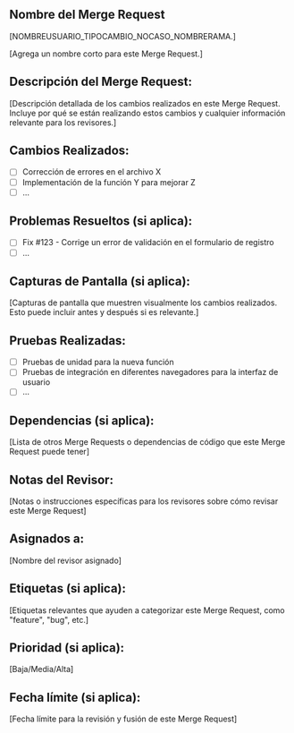 ## Nombre del Merge Request 
   [NOMBREUSUARIO_TIPOCAMBIO_NOCASO_NOMBRERAMA.]
   
   [Agrega un nombre corto para este Merge Request.]

## Descripción del Merge Request:

[Descripción detallada de los cambios realizados en este Merge Request. Incluye por qué se están realizando estos cambios y cualquier información relevante para los revisores.]

## Cambios Realizados:

- [ ] Corrección de errores en el archivo X
- [ ] Implementación de la función Y para mejorar Z
- [ ] ...

## Problemas Resueltos (si aplica):

- [ ] Fix #123 - Corrige un error de validación en el formulario de registro
- [ ] ...

## Capturas de Pantalla (si aplica):

[Capturas de pantalla que muestren visualmente los cambios realizados. Esto puede incluir antes y después si es relevante.]

## Pruebas Realizadas:

- [ ] Pruebas de unidad para la nueva función
- [ ] Pruebas de integración en diferentes navegadores para la interfaz de usuario
- [ ] ...

## Dependencias (si aplica):

[Lista de otros Merge Requests o dependencias de código que este Merge Request puede tener]

## Notas del Revisor:

[Notas o instrucciones específicas para los revisores sobre cómo revisar este Merge Request]

## Asignados a:

[Nombre del revisor asignado]

## Etiquetas (si aplica):

[Etiquetas relevantes que ayuden a categorizar este Merge Request, como "feature", "bug", etc.]

## Prioridad (si aplica):

[Baja/Media/Alta]

## Fecha límite (si aplica):

[Fecha límite para la revisión y fusión de este Merge Request]
